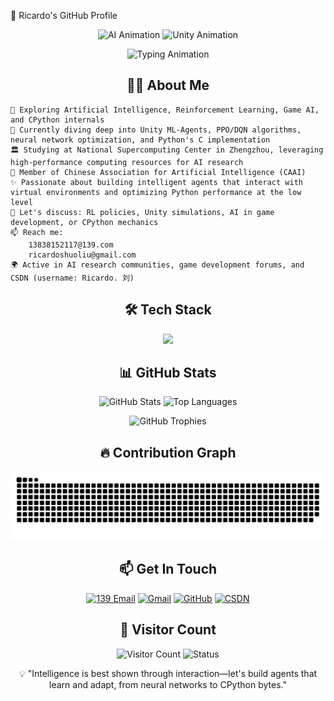 🌟 Ricardo's GitHub Profile
<p align="center">
<img src="https://media0.giphy.com/media/v1.Y2lkPTc5MGI3NjExcW5iYzgxdzBuc2g5YzE2ZzI0enJpM29zczMxYzNwbXRteWdkaWJnNCZlcD12MV9pbnRlcm5hbF9naWZfYnlfaWQmY3Q9Zw/9tZc9Mzo9K0yOYx38U/giphy.gif" width="400" alt="AI Animation" /> <img src="https://media.giphy.com/media/RbDKaczqWovIugyJmW/giphy.gif" width="400" alt="Unity Animation" />
</p>
<p align="center">
<img src="https://readme-typing-svg.herokuapp.com?size=28&center=true&vCenter=true&width=800&lines=Greetings%2C%20this%20is%20Ricardo%20🤖;AI%20%26%20Reinforcement%20Learning%20Enthusiast;CAAI%20Member%20%7C%20Exploring%20Unity%20ML-Agents%20%26%20CPython;Studying%20at%20National%20Supercomputing%20Center%20Zhengzhou" alt="Typing Animation" />
</p>
<h2 align="center">👨‍💻 About Me</h2>

    🔭 Exploring Artificial Intelligence, Reinforcement Learning, Game AI, and CPython internals
    🌱 Currently diving deep into Unity ML-Agents, PPO/DQN algorithms, neural network optimization, and Python's C implementation
    🏛️ Studying at National Supercomputing Center in Zhengzhou, leveraging high-performance computing resources for AI research
    🔖 Member of Chinese Association for Artificial Intelligence (CAAI)
    ✨ Passionate about building intelligent agents that interact with virtual environments and optimizing Python performance at the low level
    💬 Let's discuss: RL policies, Unity simulations, AI in game development, or CPython mechanics
    📫 Reach me:
        13838152117@139.com
        ricardoshuoliu@gmail.com
    🌍 Active in AI research communities, game development forums, and CSDN (username: Ricardo. 刘)

<h2 align="center">🛠 Tech Stack</h2>
<p align="center"> <img src="https://skillicons.dev/icons?i=python,c,cpython,pytorch,tensorflow,unity,csharp,git,github,linux,vscode" />
</p>
<h2 align="center">📊 GitHub Stats</h2>
<p align="center"> <img src="https://github-readme-stats.vercel.app/api?username=Ricardo-shuo-liu&show_icons=true&theme=radical" height="180" alt="GitHub Stats" /> <img src="https://github-readme-stats.vercel.app/api/top-langs/?username=Ricardo-shuo-liu&layout=compact&theme=radical" height="180" alt="Top Languages" />
</p>
<p align="center">
<img src="https://github-profile-trophy.vercel.app/?username=Ricardo-shuo-liu&theme=tokyonight&row=1&column=6" alt="GitHub Trophies" />
</p>
<h2 align="center">🔥 Contribution Graph</h2>
<p align="center"> <img src="https://raw.githubusercontent.com/Platane/snk/output/github-contribution-grid-snake.svg" alt="Contribution Snake Animation" />
</p>
<h2 align="center">📫 Get In Touch</h2>
<p align="center"> <a href="mailto:13838152117@139.com"><img src="https://img.shields.io/badge/Email-139%20Mail-blue?style=for-the-badge&logo=gmail" alt="139 Email" /></a> <a href="mailto:ricardoshuoliu@gmail.com"><img src="https://img.shields.io/badge/Email-Gmail-red?style=for-the-badge&logo=gmail" alt="Gmail" /></a> <a href="https://github.com/Ricardo-shuo-liu"><img src="https://img.shields.io/badge/GitHub-Ricardo-shuo-liu-informational?style=for-the-badge&logo=github" alt="GitHub" /></a> <a href="https://blog.csdn.net/Ricardo.刘"><img src="https://img.shields.io/badge/CSDN-Ricardo.刘-orange?style=for-the-badge&logo=csdn" alt="CSDN" /></a>
</p>
<h2 align="center">👀 Visitor Count</h2>
<p align="center"> <img src="https://komarev.com/ghpvc/?username=Ricardo-shuo-liu&style=for-the-badge&color=brightgreen" alt="Visitor Count" /> <img src="https://img.shields.io/badge/Status-Active%20in%20AI%20%26%20CPython-blueviolet?style=for-the-badge&logo=ai" alt="Status" />
</p>
<p align="center">
💡 "Intelligence is best shown through interaction—let's build agents that learn and adapt, from neural networks to CPython bytes."</p>
